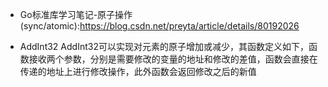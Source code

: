 + Go标准库学习笔记-原子操作 (sync/atomic):<https://blog.csdn.net/preyta/article/details/80192026>

+ AddInt32
AddInt32可以实现对元素的原子增加或减少，其函数定义如下，函数接收两个参数，分别是需要修改的变量的地址和修改的差值，函数会直接在传递的地址上进行修改操作，此外函数会返回修改之后的新值
